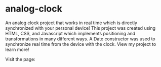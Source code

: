 # analog-clock
An analog clock project that works in real time which is directly synchronized with your personal device! This project was created using HTML, CSS, and Javascript which implements positioning and transformations in many different ways. A Date constructor was used to synchronize real time from the device with the clock. View my project to learn more!

Visit the page: 
